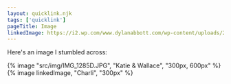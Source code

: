 ```yaml
---
layout: quicklink.njk
tags: ['quicklink']
pageTitle: Image
linkedImage: https://i2.wp.com/www.dylanabbott.com/wp-content/uploads/2021/04/IMG_3805.jpg
---
```


Here's an image I stumbled across:

{% image "src/img/IMG_1285D.JPG", "Katie & Wallace", "300px, 600px" %}
{% image linkedImage, "Charli", "300px" %}